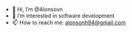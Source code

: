 - 👋 Hi, I’m @Alonsovn
- 👀 I’m interested in software development
- 📫 How to reach me: alonsonh94@gmail.com

<!---
Alonsovn/Alonsovn is a ✨ special ✨ repository because its `README.md` (this file) appears on your GitHub profile.
You can click the Preview link to take a look at your changes.
--->

